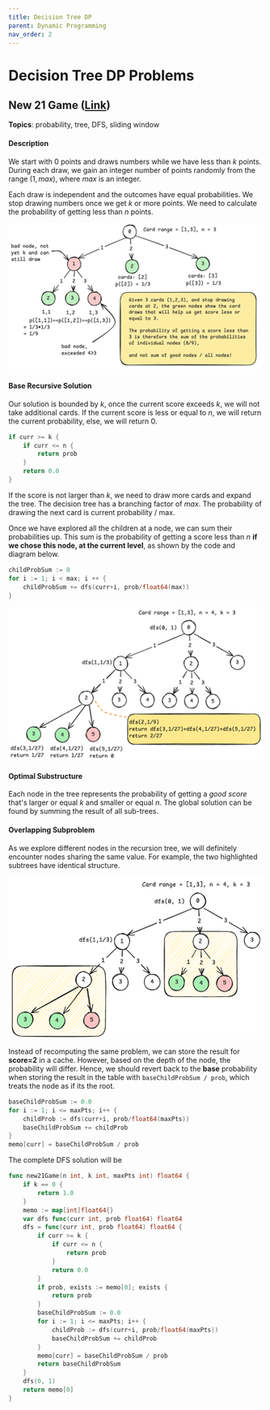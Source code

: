 ```yaml
---
title: Decision Tree DP
parent: Dynamic Programming
nav_order: 2
---
```

# Decision Tree DP Problems

## New 21 Game ([Link](https://leetcode.com/problems/new-21-game/))
**Topics**: probability, tree, DFS, sliding window
#### Description
We start with 0 points and draws numbers while we have less than $k$ points. During each draw, we gain an integer number of points randomly from the range $(1, max)$, where $max$ is an integer.

Each draw is independent and the outcomes have equal probabilities. We stop drawing numbers once we get $k$ or more points. We need to calculate the probability of getting less than $n$ points.

![](./new_21_game_prob.png)
#### Base Recursive Solution
Our solution is bounded by $k$, once the current score exceeds $k$, we will not take additional cards. If the current score is less or equal to $n$, we will return the current probability, else, we will return 0.
```go
if curr >= k {
	if curr <= n {
		return prob
	}
	return 0.0
}
```

If the score is not larger than $k$, we need to draw more cards and expand the tree. The decision tree has a branching factor of $max$. The probability of drawing the next card is current probability / max.

Once we have explored all the children at a node, we can sum their probabilities up. This sum is the probability of getting a score less than $n$ **if we chose this node, at the current level**, as shown by the code and diagram below.

```go
childProbSum := 0
for i := 1; i < max; i ++ {
	childProbSum += dfs(curr+i, prob/float64(max))
}
```

![](./new_21_game_base_case.png)

#### Optimal Substructure

Each node in the tree represents the probability of getting a *good score* that's larger or equal $k$ and smaller or equal $n$. The global solution can be found by summing the result of all sub-trees.

#### Overlapping Subproblem

As we explore different nodes in the recursion tree, we will definitely encounter nodes sharing the same value. For example, the two highlighted subtrees have identical structure.

![](new_21_game_overlap.png)

Instead of recomputing the same problem, we can store the result for **score=2** in a cache. However, based on the depth of the node, the probability will differ. Hence, we should revert back to the **base** probability when storing the result in the table with `baseChildProbSum / prob`, which treats the node as if its the root.

```go
baseChildProbSum := 0.0
for i := 1; i <= maxPts; i++ {
	childProb := dfs(curr+i, prob/float64(maxPts))
	baseChildProbSum += childProb
}
memo[curr] = baseChildProbSum / prob
```

The complete DFS solution will be
```go
func new21Game(n int, k int, maxPts int) float64 {
	if k == 0 {
		return 1.0
	}
	memo := map[int]float64{}
	var dfs func(curr int, prob float64) float64
	dfs = func(curr int, prob float64) float64 {
		if curr >= k {
			if curr <= n {
				return prob
			}
			return 0.0
		}
		if prob, exists := memo[0]; exists {
			return prob
		}
		baseChildProbSum := 0.0
		for i := 1; i <= maxPts; i++ {
			childProb := dfs(curr+i, prob/float64(maxPts))
			baseChildProbSum += childProb
		}
		memo[curr] = baseChildProbSum / prob
		return baseChildProbSum
	}
	dfs(0, 1)
	return memo[0]
}
```
